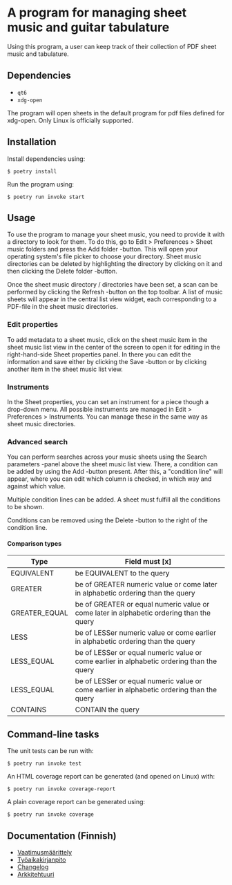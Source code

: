 # A program for managing sheet music and guitar tabulature
Using this program, a user can keep track of their collection of PDF sheet music and tabulature.

## Dependencies
- `qt6`
- `xdg-open`

The program will open sheets in the default program for pdf files defined for xdg-open.
Only Linux is officially supported.

## Installation
Install dependencies using:
```
$ poetry install
```

Run the program using:
```
$ poetry run invoke start
```

## Usage
To use the program to manage your sheet music, you need to provide it with a directory to look for them.
To do this, go to Edit > Preferences > Sheet music folders and press the Add folder -button.
This will open your operating system's file picker to choose your directory.
Sheet music directories can be deleted by highlighting the directory by clicking on it and then clicking the Delete folder -button.

Once the sheet music directory / directories have been set, a scan can be performed by clicking the Refresh -button on the top toolbar.
A list of music sheets will appear in the central list view widget, each corresponding to a PDF-file in the sheet music directories.

### Edit properties
To add metadata to a sheet music, click on the sheet music item in the sheet music list view in the center of the screen to open it for editing in the right-hand-side Sheet properties panel.
In there you can edit the information and save either by clicking the Save -button or by clicking another item in the sheet music list view.

### Instruments
In the Sheet properties, you can set an instrument for a piece though a drop-down menu. 
All possible instruments are managed in Edit > Preferences > Instruments.
You can manage these in the same way as sheet music directories.

### Advanced search
You can perform searches across your music sheets using the Search parameters -panel above the sheet music list view.
There, a condition can be added by using the Add -button present.
After this, a "condition line" will appear, where you can edit which column is checked, in which way and against which value.

Multiple condition lines can be added. A sheet must fulfill all the conditions to be shown.

Conditions can be removed using the Delete -button to the right of the condition line.

#### Comparison types
| Type | Field must [x] |
|-|-|
| EQUIVALENT | be EQUIVALENT to the query |
| GREATER | be of GREATER numeric value or come later in alphabetic ordering than the query |
| GREATER_EQUAL | be of GREATER or equal numeric value or come later in alphabetic ordering than the query |
| LESS | be of LESSer numeric value or come earlier in alphabetic ordering than the query |
| LESS_EQUAL | be of LESSer or equal numeric value or come earlier in alphabetic ordering than the query |
| LESS_EQUAL | be of LESSer or equal numeric value or come earlier in alphabetic ordering than the query |
| CONTAINS | CONTAIN the query |



## Command-line tasks
The unit tests can be run with:
```
$ poetry run invoke test
```

An HTML coverage report can be generated (and opened on Linux) with:
```
$ poetry run invoke coverage-report
```

A plain coverage report can be generated using:
```
$ poetry run invoke coverage
```


## Documentation (Finnish)
- [Vaatimusmäärittely](dokumentaatio/vaatimusmaarittely.md)
- [Työaikakirjanpito](dokumentaatio/tyoaikakirjanpito.md)
- [Changelog](dokumentaatio/changelog.md)
- [Arkkitehtuuri](dokumentaatio/arkkitehtuuri.md)


